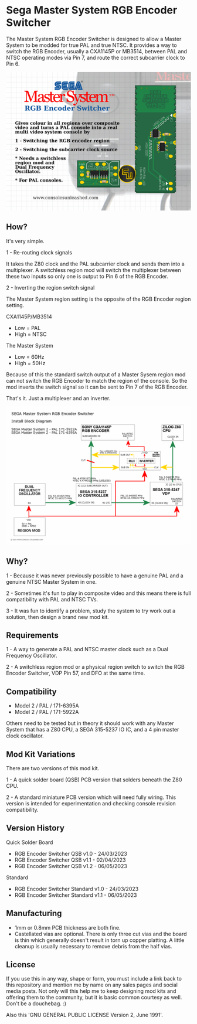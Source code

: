 # Sega Master System RGB Encoder Switcher

The Master System RGB Encoder Switcher is designed to allow a Master System to be modded for true PAL and true NTSC. It provides a way to switch the RGB Encoder, usually a CXA1145P or MB3514, between PAL and NTSC operating modes via Pin 7, and route the correct subcarrier clock to Pin 6.

![My Image](main.png)

## How?

It's very simple.

1 - Re-routing clock signals

It takes the Z80 clock and the PAL subcarrier clock and sends them into a multiplexer. A switchless region mod will switch the multiplexer between these two inputs so only one is output to Pin 6 of the RGB Encoder.

2 - Inverting the region switch signal

The Master System region setting is the opposite of the RGB Encoder region setting.

CXA1145P/MB3514

- Low = PAL
- High = NTSC

The Master System

- Low = 60Hz
- High = 50Hz

Because of this the standard switch output of a Master Sysem region mod can not switch the RGB Encoder to match the region of the console. So the mod inverts the switch signal so it can be sent to Pin 7 of the RGB Encoder.

That's it. Just a multiplexer and an inverter.

![My Image](block-diagram.png)

## Why?

1 - Because it was never previously possible to have a genuine PAL and a genuine NTSC Master System in one.

2 - Sometimes it's fun to play in composite video and this means there is full compatibility with PAL and NTSC TVs.

3 - It was fun to identify a problem, study the system to try work out a solution, then design a brand new mod kit.

## Requirements

1 - A way to generate a PAL and NTSC master clock such as a Dual Frequency Oscillator.

2 - A switchless region mod or a physical region switch to switch the RGB Encoder Switcher, VDP Pin 57, and DFO at the same time.

## Compatibility

- Model 2 / PAL / 171-6395A
- Model 2 / PAL / 171-5922A

Others need to be tested but in theory it should work with any Master System that has a Z80 CPU, a SEGA 315-5237 IO IC, and a 4 pin master clock oscillator.

## Mod Kit Variations

There are two versions of this mod kit.

1 - A quick solder board (QSB) PCB version that solders beneath the Z80 CPU.

2 - A standard miniature PCB version which will need fully wiring. This version is intended for experimentation and checking console revision compatibility.

## Version History

Quick Solder Board
- RGB Encoder Switcher QSB v1.0 - 24/03/2023
- RGB Encoder Switcher QSB v1.1 - 02/04/2023
- RGB Encoder Switcher QSB v1.2 - 06/05/2023

Standard
- RGB Encoder Switcher Standard v1.0 - 24/03/2023
- RGB Encoder Switcher Standard v1.1 - 06/05/2023

## Manufacturing

- 1mm or 0.8mm PCB thickness are both fine.
- Castellated vias are optional. There is only three cut vias and the board is thin which generally doesn't result in torn up copper platting. A little cleanup is usually necessary to remove debris from the half vias.

## License

If you use this in any way, shape or form, you must include a link back to this repository and mention me by name on any sales pages and social media posts. Not only will this help me to keep designing mod kits and offering them to the community, but it is basic common courtesy as well. Don't be a douchebag. :)

Also this 'GNU GENERAL PUBLIC LICENSE Version 2, June 1991'.
